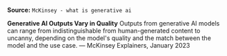 **Source:** `McKinsey - what is generative ai`

**Generative AI Outputs Vary in Quality**
Outputs from generative AI models can range from indistinguishable from human-generated content to uncanny, depending on the model's quality and the match between the model and the use case. — McKinsey Explainers, January 2023
